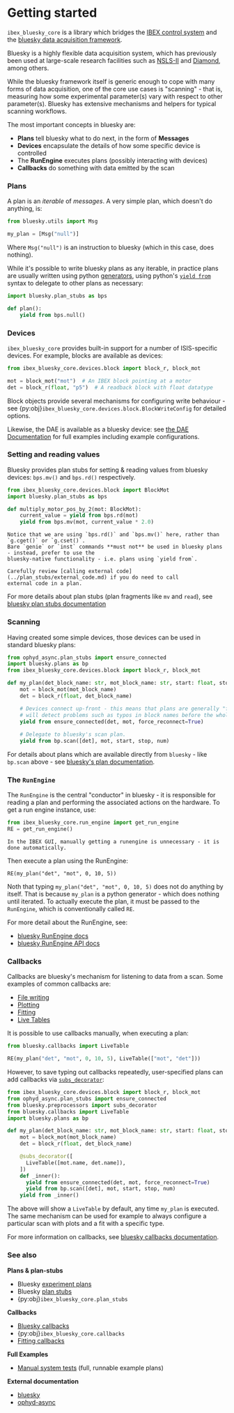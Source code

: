 # Getting started

`ibex_bluesky_core` is a library which bridges the 
[IBEX control system](https://github.com/ISISComputingGroup/ibex_user_manual/wiki/What-Is-IBEX) 
and the [bluesky data acquisition framework](https://blueskyproject.io/).

Bluesky is a highly flexible data acquisition system, which has previously been used at
large-scale research facilities such as [NSLS-II](https://www.bnl.gov/nsls2/) and 
[Diamond](https://www.diamond.ac.uk/Home.html), among others.

While the bluesky framework itself is generic enough to cope with many forms of data acquisition,
one of the core use cases is "scanning" - that is, measuring how some experimental parameter(s) 
vary with respect to other parameter(s). Bluesky has extensive mechanisms and helpers for typical
scanning workflows.

The most important concepts in bluesky are:
- **Plans** tell bluesky what to do next, in the form of **Messages**
- **Devices** encapsulate the details of how some specific device is controlled
- The **RunEngine** executes plans (possibly interacting with devices)
- **Callbacks** do something with data emitted by the scan

### Plans

A plan is an _iterable_ of _messages_. A very simple plan, which doesn't do anything, is:

```python
from bluesky.utils import Msg

my_plan = [Msg("null")]
```

Where `Msg("null")` is an instruction to bluesky (which in this case, does nothing).

While it's possible to write bluesky plans as any iterable, in practice plans are usually written
using python [generators](https://peps.python.org/pep-0255/), using python's 
[`yield from`](https://peps.python.org/pep-0380/) syntax to delegate to other plans as necessary:

```python
import bluesky.plan_stubs as bps

def plan():
    yield from bps.null()
```

### Devices

`ibex_bluesky_core` provides built-in support for a number of ISIS-specific devices. For example,
blocks are available as devices:

```python
from ibex_bluesky_core.devices.block import block_r, block_mot

mot = block_mot("mot")  # An IBEX block pointing at a motor
det = block_r(float, "p5")  # A readback block with float datatype
```

Block objects provide several mechanisms for configuring write behaviour - see 
{py:obj}`ibex_bluesky_core.devices.block.BlockWriteConfig` for detailed options.

Likewise, the DAE is available as a bluesky device: see [the DAE Documentation](../devices/dae.md)
for full examples including example configurations.

### Setting and reading values

Bluesky provides plan stubs for setting & reading values from bluesky devices: `bps.mv()` and 
`bps.rd()` respectively.

```python
from ibex_bluesky_core.devices.block import BlockMot
import bluesky.plan_stubs as bps

def multiply_motor_pos_by_2(mot: BlockMot):
    current_value = yield from bps.rd(mot)
    yield from bps.mv(mot, current_value * 2.0)
```

```{danger}
Notice that we are using `bps.rd()` and `bps.mv()` here, rather than `g.cget()` or `g.cset()`.
Bare `genie` or `inst` commands **must not** be used in bluesky plans - instead, prefer to use the
bluesky-native functionality - i.e. plans using `yield from`. 

Carefully review [calling external code](../plan_stubs/external_code.md) if you do need to call 
external code in a plan.
```

For more details about plan stubs (plan fragments like `mv` and `read`), see 
[bluesky plan stubs documentation](https://blueskyproject.io/bluesky/main/plans.html#stub-plans)

### Scanning

Having created some simple devices, those devices can be used in standard bluesky plans:

```python
from ophyd_async.plan_stubs import ensure_connected
import bluesky.plans as bp
from ibex_bluesky_core.devices.block import block_r, block_mot

def my_plan(det_block_name: str, mot_block_name: str, start: float, stop: float, num: int):
    mot = block_mot(mot_block_name)
    det = block_r(float, det_block_name)

    # Devices connect up-front - this means that plans are generally "fail-fast", and
    # will detect problems such as typos in block names before the whole plan runs.
    yield from ensure_connected(det, mot, force_reconnect=True)
    
    # Delegate to bluesky's scan plan.
    yield from bp.scan([det], mot, start, stop, num)
```

For details about plans which are available directly from `bluesky` - like `bp.scan` above - see 
[bluesky's plan documentation](https://blueskyproject.io/bluesky/main/plans.html#pre-assembled-plans).

### The `RunEngine`

The `RunEngine` is the central "conductor" in bluesky - it is responsible for reading a plan and
performing the associated actions on the hardware. To get a run engine instance, use:

```python
from ibex_bluesky_core.run_engine import get_run_engine
RE = get_run_engine()
```

```{tip}
In the IBEX GUI, manually getting a runengine is unnecessary - it is done automatically.
```

Then execute a plan using the RunEngine:

```
RE(my_plan("det", "mot", 0, 10, 5))
```

Noth that typing `my_plan("det", "mot", 0, 10, 5)` does not do anything by itself. 
That is because `my_plan` is a python generator - which does nothing until iterated. 
To actually execute the plan, it must be passed to the `RunEngine`, which is conventionally 
called `RE`.

For more detail about the RunEngine, see:
- [bluesky RunEngine docs](https://blueskyproject.io/bluesky/main/tutorial.html#the-runengine)
- [bluesky RunEngine API docs](https://blueskyproject.io/bluesky/main/run_engine_api.html)

### Callbacks

Callbacks are bluesky's mechanism for listening to data from a scan. Some examples of common callbacks
are:
- [File writing](../callbacks/file_writing.md)
- [Plotting](../callbacks/plotting.md)
- [Fitting](../fitting/fitting.md)
- [Live Tables](https://blueskyproject.io/bluesky/main/callbacks.html#livetable)

It is possible to use callbacks manually, when executing a plan:

```python
from bluesky.callbacks import LiveTable

RE(my_plan("det", "mot", 0, 10, 5), LiveTable(["mot", "det"]))
```

However, to save typing out callbacks repeatedly, user-specified plans can add callbacks via
[`subs_decorator`](https://blueskyproject.io/bluesky/main/callbacks.html#through-a-plan):

```python
from ibex_bluesky_core.devices.block import block_r, block_mot
from ophyd_async.plan_stubs import ensure_connected
from bluesky.preprocessors import subs_decorator
from bluesky.callbacks import LiveTable
import bluesky.plans as bp

def my_plan(det_block_name: str, mot_block_name: str, start: float, stop: float, num: int):
    mot = block_mot(mot_block_name)
    det = block_r(float, det_block_name)

    @subs_decorator([
      LiveTable([mot.name, det.name]),
    ])
    def _inner():
      yield from ensure_connected(det, mot, force_reconnect=True)
      yield from bp.scan([det], mot, start, stop, num)
    yield from _inner()
```

The above will show a `LiveTable` by default, any time `my_plan` is executed. The same mechanism can
be used for example to always configure a particular scan with plots and a fit with a specific type.

For more information on callbacks, see
[bluesky callbacks documentation](https://blueskyproject.io/bluesky/main/callbacks.html).

### See also

**Plans & plan-stubs**
- Bluesky [experiment plans](https://blueskyproject.io/bluesky/main/plans.html#summary) 
- Bluesky [plan stubs](https://blueskyproject.io/bluesky/main/plans.html#stub-plans)
- {py:obj}`ibex_bluesky_core.plan_stubs`

**Callbacks**
- [Bluesky callbacks](https://blueskyproject.io/bluesky/main/callbacks.html)
- {py:obj}`ibex_bluesky_core.callbacks`
- [Fitting callbacks](../fitting/fitting.md)

**Full Examples**
- [Manual system tests](https://github.com/ISISComputingGroup/ibex_bluesky_core/tree/main/manual_system_tests) (full, 
runnable example plans)

**External documentation**
- [bluesky](https://blueskyproject.io/bluesky)
- [ophyd-async](https://blueskyproject.io/ophyd-async)